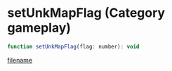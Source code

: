 # setUnkMapFlag (Category gameplay)

```js
function setUnkMapFlag(flag: number): void
```

[filename](setUnkMapFlag_m.md ':include')